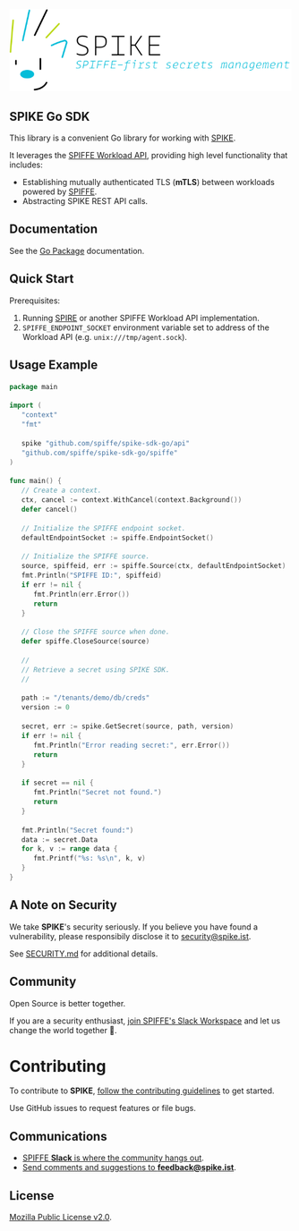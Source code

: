 ![SPIKE](assets/spike-banner-lg.png)


## SPIKE Go SDK

This library is a convenient Go library for working with [SPIKE](https://spike.ist/).

It leverages the [SPIFFE Workload API](https://github.com/spiffe/spiffe/blob/main/standards/SPIFFE_Workload_API.md), 
providing high level functionality that includes:
* Establishing mutually authenticated TLS (__mTLS__) between workloads powered by [SPIFFE](https://spiffe.io).
* Abstracting SPIKE REST API calls.

## Documentation

See the [Go Package](https://pkg.go.dev/github.com/spiffe/spike-sdk-go) 
documentation.

## Quick Start

Prerequisites:
1. Running [SPIRE](https://spiffe.io/spire/) or another SPIFFE Workload API
   implementation.
2. `SPIFFE_ENDPOINT_SOCKET` environment variable set to address of the Workload
   API (e.g. `unix:///tmp/agent.sock`). 

## Usage Example

```go 
package main

import (
   "context"
   "fmt"

   spike "github.com/spiffe/spike-sdk-go/api"
   "github.com/spiffe/spike-sdk-go/spiffe"
)

func main() {
   // Create a context.
   ctx, cancel := context.WithCancel(context.Background())
   defer cancel()

   // Initialize the SPIFFE endpoint socket.
   defaultEndpointSocket := spiffe.EndpointSocket()

   // Initialize the SPIFFE source.
   source, spiffeid, err := spiffe.Source(ctx, defaultEndpointSocket)
   fmt.Println("SPIFFE ID:", spiffeid)
   if err != nil {
      fmt.Println(err.Error())
      return
   }

   // Close the SPIFFE source when done.
   defer spiffe.CloseSource(source)

   //
   // Retrieve a secret using SPIKE SDK.
   //

   path := "/tenants/demo/db/creds"
   version := 0

   secret, err := spike.GetSecret(source, path, version)
   if err != nil {
      fmt.Println("Error reading secret:", err.Error())
      return
   }

   if secret == nil {
      fmt.Println("Secret not found.")
      return
   }

   fmt.Println("Secret found:")
   data := secret.Data
   for k, v := range data {
      fmt.Printf("%s: %s\n", k, v)
   }
}
```

## A Note on Security

We take **SPIKE**'s security seriously. If you believe you have
found a vulnerability, please responsibily disclose it to
[security@spike.ist](mailto:security@spike.ist).

See [SECURITY.md](SECURITY.md) for additional details.

## Community

Open Source is better together.

If you are a security enthusiast, [join SPIFFE's Slack Workspace][spiffe-slack]
and let us change the world together 🤘.

# Contributing

To contribute to **SPIKE**, [follow the contributing
guidelines](CONTRIBUTING.md) to get started.

Use GitHub issues to request features or file bugs.

## Communications

* [SPIFFE **Slack** is where the community hangs out][spiffe-slack].
* [Send comments and suggestions to
  **feedback@spike.ist**](mailto:feedback@spike.ist).

## License

[Mozilla Public License v2.0](LICENSE).

[spiffe-slack]: https://slack.spiffe.io/
[spiffe]: https://spiffe.io/
[spike]: https://spike.ist/
[quickstart]: https://spike.ist/#/quickstart
